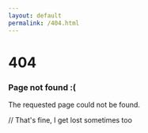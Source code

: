 ```yaml
---
layout: default
permalink: /404.html
---
```


# 404
### Page not found :(
The requested page could not be found.

<p class="comment">// That's fine, I get lost sometimes too </p>